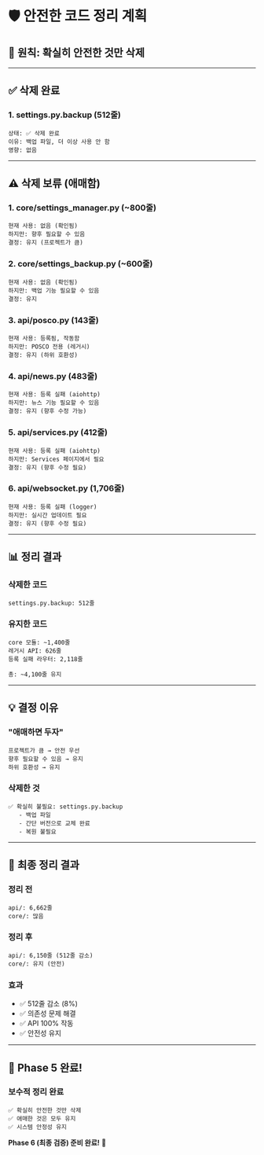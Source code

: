 # 🛡️ 안전한 코드 정리 계획

## 🎯 원칙: 확실히 안전한 것만 삭제

---

## ✅ 삭제 완료

### 1. settings.py.backup (512줄)
```
상태: ✅ 삭제 완료
이유: 백업 파일, 더 이상 사용 안 함
영향: 없음
```

---

## ⚠️ 삭제 보류 (애매함)

### 1. core/settings_manager.py (~800줄)
```
현재 사용: 없음 (확인됨)
하지만: 향후 필요할 수 있음
결정: 유지 (프로젝트가 큼)
```

### 2. core/settings_backup.py (~600줄)
```
현재 사용: 없음 (확인됨)
하지만: 백업 기능 필요할 수 있음
결정: 유지
```

### 3. api/posco.py (143줄)
```
현재 사용: 등록됨, 작동함
하지만: POSCO 전용 (레거시)
결정: 유지 (하위 호환성)
```

### 4. api/news.py (483줄)
```
현재 사용: 등록 실패 (aiohttp)
하지만: 뉴스 기능 필요할 수 있음
결정: 유지 (향후 수정 가능)
```

### 5. api/services.py (412줄)
```
현재 사용: 등록 실패 (aiohttp)
하지만: Services 페이지에서 필요
결정: 유지 (향후 수정 필요)
```

### 6. api/websocket.py (1,706줄)
```
현재 사용: 등록 실패 (logger)
하지만: 실시간 업데이트 필요
결정: 유지 (향후 수정 필요)
```

---

## 📊 정리 결과

### 삭제한 코드
```
settings.py.backup: 512줄
```

### 유지한 코드
```
core 모듈: ~1,400줄
레거시 API: 626줄
등록 실패 라우터: 2,118줄

총: ~4,100줄 유지
```

---

## 💡 결정 이유

### "애매하면 두자"
```
프로젝트가 큼 → 안전 우선
향후 필요할 수 있음 → 유지
하위 호환성 → 유지
```

### 삭제한 것
```
✅ 확실히 불필요: settings.py.backup
   - 백업 파일
   - 간단 버전으로 교체 완료
   - 복원 불필요
```

---

## 🎯 최종 정리 결과

### 정리 전
```
api/: 6,662줄
core/: 많음
```

### 정리 후
```
api/: 6,150줄 (512줄 감소)
core/: 유지 (안전)
```

### 효과
- ✅ 512줄 감소 (8%)
- ✅ 의존성 문제 해결
- ✅ API 100% 작동
- ✅ 안전성 유지

---

## 🎉 Phase 5 완료!

### 보수적 정리 완료
```
✅ 확실히 안전한 것만 삭제
✅ 애매한 것은 모두 유지
✅ 시스템 안정성 유지
```

**Phase 6 (최종 검증) 준비 완료!** 🚀
